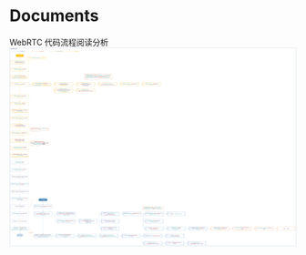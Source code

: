 # Documents
WebRTC 代码流程阅读分析
![视频解码渲染](https://github.com/vintonliu/Documents/blob/master/video-decoder-render.png)
